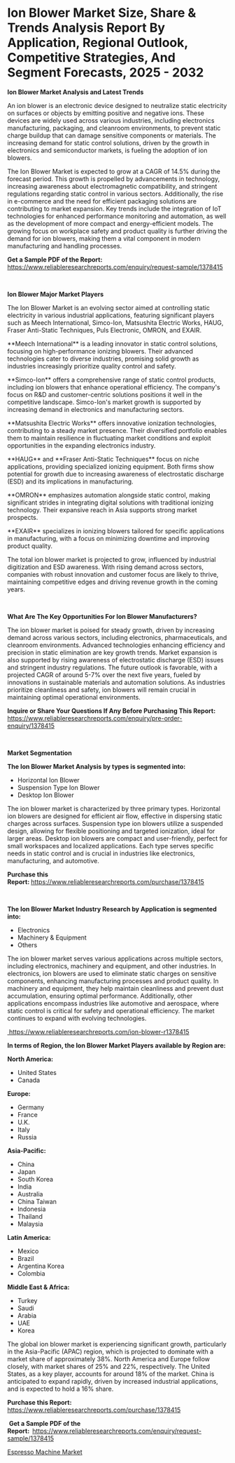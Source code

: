 <p><h1>Ion Blower Market Size, Share & Trends Analysis Report By Application, Regional Outlook, Competitive Strategies, And Segment Forecasts, 2025 - 2032</h1></p><p><strong>Ion Blower Market Analysis and Latest Trends</strong></p>
<p><p>An ion blower is an electronic device designed to neutralize static electricity on surfaces or objects by emitting positive and negative ions. These devices are widely used across various industries, including electronics manufacturing, packaging, and cleanroom environments, to prevent static charge buildup that can damage sensitive components or materials. The increasing demand for static control solutions, driven by the growth in electronics and semiconductor markets, is fueling the adoption of ion blowers.</p><p>The Ion Blower Market is expected to grow at a CAGR of 14.5% during the forecast period. This growth is propelled by advancements in technology, increasing awareness about electromagnetic compatibility, and stringent regulations regarding static control in various sectors. Additionally, the rise in e-commerce and the need for efficient packaging solutions are contributing to market expansion. Key trends include the integration of IoT technologies for enhanced performance monitoring and automation, as well as the development of more compact and energy-efficient models. The growing focus on workplace safety and product quality is further driving the demand for ion blowers, making them a vital component in modern manufacturing and handling processes.</p></p>
<p><strong>Get a Sample PDF of the Report:&nbsp;</strong> <a href="https://www.reliableresearchreports.com/enquiry/request-sample/1378415?utm_campaign=2652&utm_medium=2&utm_source=Github&utm_content=ia&utm_term=08042025&utm_id=ion-blower">https://www.reliableresearchreports.com/enquiry/request-sample/1378415</a></p>
<p>&nbsp;</p>
<p><strong>Ion Blower Major Market Players</strong></p>
<p><p>The Ion Blower Market is an evolving sector aimed at controlling static electricity in various industrial applications, featuring significant players such as Meech International, Simco-Ion, Matsushita Electric Works, HAUG, Fraser Anti-Static Techniques, Puls Electronic, OMRON, and EXAIR.</p><p>**Meech International** is a leading innovator in static control solutions, focusing on high-performance ionizing blowers. Their advanced technologies cater to diverse industries, promising solid growth as industries increasingly prioritize quality control and safety.</p><p>**Simco-Ion** offers a comprehensive range of static control products, including ion blowers that enhance operational efficiency. The company's focus on R&D and customer-centric solutions positions it well in the competitive landscape. Simco-Ion's market growth is supported by increasing demand in electronics and manufacturing sectors.</p><p>**Matsushita Electric Works** offers innovative ionization technologies, contributing to a steady market presence. Their diversified portfolio enables them to maintain resilience in fluctuating market conditions and exploit opportunities in the expanding electronics industry.</p><p>**HAUG** and **Fraser Anti-Static Techniques** focus on niche applications, providing specialized ionizing equipment. Both firms show potential for growth due to increasing awareness of electrostatic discharge (ESD) and its implications in manufacturing.</p><p>**OMRON** emphasizes automation alongside static control, making significant strides in integrating digital solutions with traditional ionizing technology. Their expansive reach in Asia supports strong market prospects.</p><p>**EXAIR** specializes in ionizing blowers tailored for specific applications in manufacturing, with a focus on minimizing downtime and improving product quality.</p><p>The total ion blower market is projected to grow, influenced by industrial digitization and ESD awareness. With rising demand across sectors, companies with robust innovation and customer focus are likely to thrive, maintaining competitive edges and driving revenue growth in the coming years.</p></p>
<p>&nbsp;</p>
<p><strong>What Are The Key Opportunities For Ion Blower Manufacturers?</strong></p>
<p><p>The ion blower market is poised for steady growth, driven by increasing demand across various sectors, including electronics, pharmaceuticals, and cleanroom environments. Advanced technologies enhancing efficiency and precision in static elimination are key growth trends. Market expansion is also supported by rising awareness of electrostatic discharge (ESD) issues and stringent industry regulations. The future outlook is favorable, with a projected CAGR of around 5-7% over the next five years, fueled by innovations in sustainable materials and automation solutions. As industries prioritize cleanliness and safety, ion blowers will remain crucial in maintaining optimal operational environments.</p></p>
<p><strong>Inquire or Share Your Questions If Any Before Purchasing This Report:</strong> <a href="https://www.reliableresearchreports.com/enquiry/pre-order-enquiry/1378415?utm_campaign=2652&utm_medium=2&utm_source=Github&utm_content=ia&utm_term=08042025&utm_id=ion-blower">https://www.reliableresearchreports.com/enquiry/pre-order-enquiry/1378415</a></p>
<p>&nbsp;</p>
<p><strong>Market Segmentation</strong></p>
<p><strong>The Ion Blower Market Analysis by types is segmented into:</strong></p>
<p><ul><li>Horizontal Ion Blower</li><li>Suspension Type Ion Blower</li><li>Desktop Ion Blower</li></ul></p>
<p><p>The ion blower market is characterized by three primary types. Horizontal ion blowers are designed for efficient air flow, effective in dispersing static charges across surfaces. Suspension type ion blowers utilize a suspended design, allowing for flexible positioning and targeted ionization, ideal for larger areas. Desktop ion blowers are compact and user-friendly, perfect for small workspaces and localized applications. Each type serves specific needs in static control and is crucial in industries like electronics, manufacturing, and automotive.</p></p>
<p><strong>Purchase this Report:&nbsp;</strong><a href="https://www.reliableresearchreports.com/purchase/1378415?utm_campaign=2652&utm_medium=2&utm_source=Github&utm_content=ia&utm_term=08042025&utm_id=ion-blower">https://www.reliableresearchreports.com/purchase/1378415</a></p>
<p>&nbsp;</p>
<p><strong>The Ion Blower Market Industry Research by Application is segmented into:</strong></p>
<p><ul><li>Electronics</li><li>Machinery & Equipment</li><li>Others</li></ul></p>
<p><p>The ion blower market serves various applications across multiple sectors, including electronics, machinery and equipment, and other industries. In electronics, ion blowers are used to eliminate static charges on sensitive components, enhancing manufacturing processes and product quality. In machinery and equipment, they help maintain cleanliness and prevent dust accumulation, ensuring optimal performance. Additionally, other applications encompass industries like automotive and aerospace, where static control is critical for safety and operational efficiency. The market continues to expand with evolving technologies.</p></p>
<p><a href="https://www.reliableresearchreports.com/ion-blower-r1378415?utm_campaign=2652&utm_medium=2&utm_source=Github&utm_content=ia&utm_term=08042025&utm_id=ion-blower">&nbsp;https://www.reliableresearchreports.com/ion-blower-r1378415</a></p>
<p><strong>In terms of Region, the Ion Blower Market Players available by Region are:</strong></p>
<p>
    <p> <strong> North America: </strong>
        <ul>
            <li>United States</li>
            <li>Canada</li>
        </ul>
        </p> 
    <p> <strong> Europe: </strong>
        <ul>
            <li>Germany</li>
            <li>France</li>
            <li>U.K.</li>
            <li>Italy</li>
            <li>Russia</li>
        </ul>
        </p> 
    <p> <strong> Asia-Pacific: </strong>
        <ul>
            <li>China</li>
            <li>Japan</li>
            <li>South Korea</li>
            <li>India</li>
            <li>Australia</li>
            <li>China Taiwan</li>
            <li>Indonesia</li>
            <li>Thailand</li>
            <li>Malaysia</li>
        </ul>
        </p> 
    <p> <strong> Latin America: </strong>
        <ul>
            <li>Mexico</li>
            <li>Brazil</li>
            <li>Argentina Korea</li>
            <li>Colombia</li>
        </ul>
        </p> 
    <p> <strong> Middle East & Africa: </strong>
        <ul>
            <li>Turkey</li>
            <li>Saudi</li>
            <li>Arabia</li>
            <li>UAE</li>
            <li>Korea</li>
        </ul>
    </p>
    </p>
<p><p>The global ion blower market is experiencing significant growth, particularly in the Asia-Pacific (APAC) region, which is projected to dominate with a market share of approximately 38%. North America and Europe follow closely, with market shares of 25% and 22%, respectively. The United States, as a key player, accounts for around 18% of the market. China is anticipated to expand rapidly, driven by increased industrial applications, and is expected to hold a 16% share.</p></p>
<p><strong>Purchase this Report: </strong><a href="https://www.reliableresearchreports.com/purchase/1378415?utm_campaign=2652&utm_medium=2&utm_source=Github&utm_content=ia&utm_term=08042025&utm_id=ion-blower">https://www.reliableresearchreports.com/purchase/1378415</a></p>
<p>&nbsp;<strong>Get a Sample PDF of the Report:&nbsp;&nbsp;</strong><a href="https://www.reliableresearchreports.com/enquiry/request-sample/1378415?utm_campaign=2652&utm_medium=2&utm_source=Github&utm_content=ia&utm_term=08042025&utm_id=ion-blower">https://www.reliableresearchreports.com/enquiry/request-sample/1378415</a></p>
<p><strong></strong></p>
<p><p><a href="https://github.com/oliveroste6/Market-Research-Report-List-1/blob/main/espresso-machine-market.md?utm_campaign=2652&utm_medium=2&utm_source=Github&utm_content=ia&utm_term=08042025&utm_id=ion-blower">Espresso Machine Market</a></p></p>